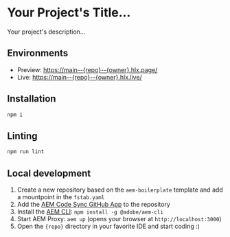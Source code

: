 # Your Project's Title...
Your project's description...

## Environments
- Preview: [https://main--{repo}--{owner}.hlx.page/](https://main--aem-live-test--felix-staud.hlx.page/)
- Live: [https://main--{repo}--{owner}.hlx.live/](https://main--aem-live-test--felix-staud.hlx.live/)

## Installation

```sh
npm i
```

## Linting

```sh
npm run lint
```

## Local development

1. Create a new repository based on the `aem-boilerplate` template and add a mountpoint in the `fstab.yaml`
1. Add the [AEM Code Sync GitHub App](https://github.com/apps/aem-code-sync) to the repository
1. Install the [AEM CLI](https://github.com/adobe/aem-cli): `npm install -g @adobe/aem-cli`
1. Start AEM Proxy: `aem up` (opens your browser at `http://localhost:3000`)
1. Open the `{repo}` directory in your favorite IDE and start coding :)
